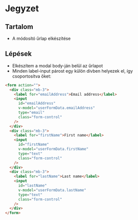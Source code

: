 # Jegyzet

## Tartalom

- A módosító űrlap elkészítése

## Lépések

- Elkészítem a modal body-ján belül az űrlapot
- Minden label-input párost egy külön divben helyezek el, így csoportosítva őket:

```html
<form action="">
  <div class="mb-3">
    <label for="emailAddress">Email address</label>
    <input
      id="emailAddress"
      v-model="userFormData.emailAddress"
      type="email"
      class="form-control"
    />
  </div>
  <div class="mb-3">
    <label for="firstName">First name</label>
    <input
      id="firstName"
      v-model="userFormData.firstName"
      type="text"
      class="form-control"
    />
  </div>
  <div class="mb-3">
    <label for="lastName">Last name</label>
    <input
      id="lastName"
      v-model="userFormData.lastName"
      type="text"
      class="form-control"
    />
  </div>
</form>
```
